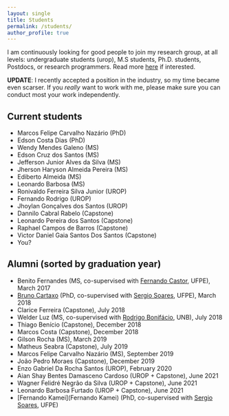 ```yaml
---
layout: single
title: Students
permalink: /students/
author_profile: true
---
```


I am continuously looking for good people to join my research group, at all levels: undergraduate students (urop), M.S students, Ph.D. students, Postdocs, or research programmers. Read more [here](/pos-graduacao) if interested.

**UPDATE**: I recently accepted a position in the industry, so my time became even scarser. If you _really_ want to work with me, please make sure you can conduct most your work independently. 

## Current students

- Marcos Felipe Carvalho Nazário (PhD)
- Edson Costa Dias (PhD)
- Wendy Mendes Galeno (MS)
- Edson Cruz dos Santos (MS)
- Jefferson Junior Alves da Silva (MS)
- Jherson Haryson Almeida Pereira (MS)
- Ediberto Almeida (MS)
- Leonardo Barbosa (MS)
- Ronivaldo Ferreira Silva Junior (UROP)
- Fernando Rodrigo (UROP)
- Jhoylan Gonçalves dos Santos (UROP)
- Dannilo Cabral Rabelo (Capstone)
- Leonardo Pereira dos Santos (Capstone)
- Raphael Campos de Barros (Capstone)
- Victor Daniel Gaia Santos Dos Santos (Capstone)
- You?

## Alumni (sorted by graduation year)

- Benito Fernandes (MS, co-supervised with [Fernando Castor](https://sites.google.com/a/cin.ufpe.br/castor/), UFPE), March 2017
- [Bruno Cartaxo](https://sites.google.com/site/brunocartaxo/) (PhD, co-supervised with [Sergio Soares](http://www.cin.ufpe.br/~scbs/), UFPE), March 2018
- Clarice Ferreira (Capstone), July 2018
- Welder Luz (MS, co-supervised with [Rodrigo Bonifácio](http://rbonifacio.net/), UNB), July 2018
- Thiago Benício (Capstone), December 2018
- Marcos Costa (Capstone), December 2018
- Gilson Rocha (MS), March 2019
- Matheus Seabra (Capstone), July 2019
- Marcos Felipe Carvalho Nazário (MS), September 2019
- João Pedro Moraes (Capstone), December 2019
- Enzo Gabriel Da Rocha Santos (UROP), February 2020
- Aian Shay Bentes Damasceno Cardoso (UROP + Capstone), June 2021
- Wagner Felidré Negrão da Silva (UROP + Capstone), June 2021
- Leonardo Barbosa Furtado (UROP + Capstone), June 2021
- [Fernando Kamei](Fernando Kamei) (PhD, co-supervised with [Sergio Soares](https://sites.google.com/a/cin.ufpe.br/castor/), UFPE)
